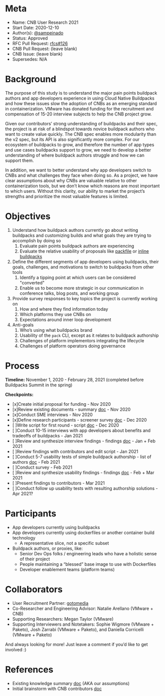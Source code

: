 # Meta
[meta]: #meta
- Name: CNB User Research 2021
- Start Date: 2020-12-10
- Author(s): [@sampeinado](@sampeinado)
- Status: Approved
- RFC Pull Request: [rfcs#126](https://github.com/buildpacks/rfcs/pull/126)
- CNB Pull Request: (leave blank)
- CNB Issue: (leave blank)
- Supersedes: N/A

# Background
The purpose of this study is to understand the major pain points buildpack authors and app developers experience in using Cloud Native Buildpacks and how these issues slow the adoption of CNBs as an emerging standard in containerization. VMware has donated funding for the recruitment and compensation of 15-20 interview subjects to help the CNB project grow. 
 
Given our contributors’ strong understanding of buildpacks and their spec, the project is at risk of a blindspot towards novice buildpack authors who want to create value quickly. The CNB spec enables more modularity than the v2 spec, but its API is also significantly more complex. For our ecosystem of buildpacks to grow, and therefore the number of app types and use cases buildpacks support to grow, we need to develop a better understanding of where buildpack authors struggle and how we can support them. 
 
In addition, we want to better understand why app developers switch to CNBs and what challenges they face when doing so. As a project, we have clear assumptions about why CNBs are valuable relative to other containerization tools, but we don’t know which reasons are most important to which users. Without this clarity, our ability to market the project’s strengths and prioritize the most valuable features is limited. 

# Objectives
1. Understand how buildpack authors currently go about writing buildpacks and customizing builds and what goals they are trying to accomplish by doing so
    1. Evaluate pain points buildpack authors are experiencing
    1. Evaluate the relative usability of proposals like [packfile](https://github.com/sclevine/packfile) or [inline buildpacks](https://github.com/kr/heroku-buildpack-inline)
1. Define the different segments of app developers using buildpacks, their goals, challenges, and motivations to switch to buildpacks from other tools
    1. Identify a tipping point at which users can be considered "converted"
    1. Enable us to become more strategic in our communication in conference talks, blog posts, and working group
1. Provide survey responses to key topics the project is currently working on
    1. How and where they find information today
    1. Which platforms they use CNBs on
    1. Expectations around inner loop development
1. Anti-goals
    1. Who’s using what buildpacks brand
    1. Usability of the `pack` CLI, except as it relates to buildpack authorship
    1. Challenges of platform implementors integrating the lifecycle
    1. Challenges of platform operators doing governance

# Process
**Timeline:** 
November 1, 2020 - February 28, 2021 (completed before Buildpacks Summit in the spring)
 
**Checkpoints:**
- [x]Create initial proposal for funding - Nov 2020
- [x]Review existing documents - summary [doc](https://docs.google.com/document/d/1gEVCykAN2j4Ha6NzwHt1m5J1Jtdh16Riio1w3me7peY/edit#)  - Nov 2020
- [x]Conduct SME interviews - Nov 2020
- [x]Define research participants - screener survey [doc](https://docs.google.com/document/d/12PQsupIn3I50xC0AzC3ouLKY10V8KpbYh8Vnh8jiK6s/edit) - Dec 2020
- [ ]Write script for first round - script [doc](https://docs.google.com/document/d/1rn7ojSXJNbYSzn8p4kaLNGFkT_5Q_zeD03cdZ5h-JlM/edit) - Dec 2020
- [ ]Conduct 10-15 interviews with app developers about benefits and tradeoffs of buildpacks - Jan 2021
- [ ]Review and synthesize interview findings -  findings [doc](https://docs.google.com/document/d/1anR_uma7ajr51xfvZAJsSSE5P2-bjPlL6EEBWz8pfTQ/edit#heading=h.7uxlulg7055g) - Jan + Feb 2021
- [ ]Review findings with contributors and edit script - Jan 2021
- [ ]Conduct 5-7 usability tests of simple buildpack authorship - list of authors [doc](https://docs.google.com/document/d/12PQsupIn3I50xC0AzC3ouLKY10V8KpbYh8Vnh8jiK6s/edit) - Feb 2021
- [ ]Conduct survey - Feb 2021
- [ ]Review and synthesize usability findings -  findings [doc](https://docs.google.com/document/d/1anR_uma7ajr51xfvZAJsSSE5P2-bjPlL6EEBWz8pfTQ/edit#heading=h.7uxlulg7055g) - Feb + Mar 2021
- [ ]Present findings to contributors - Mar 2021
- [ ]Conduct follow up usability tests with resulting authorship solutions - Apr 2021?


# Participants
- App developers currently using buildpacks 
- App developers currently using dockerfiles or another container build technology
  - A representative slice, not a specific subset 
- Buildpack authors, or proxies, like:
  - Senior Dev Ops folks / engineering leads who have a holistic sense of their project
  - People maintaining a “blessed” base image to use with Dockerfiles
  - Developer enablement teams (platform teams)


# Collaborators
- User Recruitment Partner: [gotomedia](https://www.gotomedia.com/)
- Co-Researcher and Engineering Advisor: Natalie Arellano (VMware + CNB)
- Supporting Researchers: Megan Taylor (VMware)
- Supporting Interviewers and Notetakers: Sophie Wigmore (VMware + Paketo), Josh Zarrabi (VMware + Paketo), and Daniella Corricelli (VMware + Paketo)
 
And always looking for more! Just leave a comment if you’d like to get involved :)

# References
- Existing knowledge summary [doc](https://docs.google.com/document/d/1gEVCykAN2j4Ha6NzwHt1m5J1Jtdh16Riio1w3me7peY/edit#) (AKA our assumptions)
- Initial brainstorm with CNB contributors [doc](https://docs.google.com/document/d/1IqFLsLbVucqi3JnzEeliLZKQwTUe4GdHXk1PrpNqRb0/edit#)
